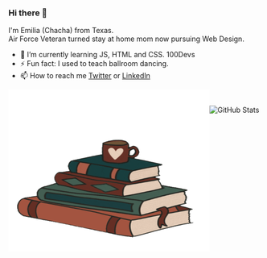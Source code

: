 ### Hi there 👋 

I'm Emilia (Chacha) from Texas.<br>
Air Force Veteran turned stay at home mom now pursuing Web Design.
<ul>
  <li>🌱 I’m currently learning JS, HTML and CSS. 100Devs</li>
  <li>⚡ Fun fact: I used to teach ballroom dancing.</li>
  <li>📫 How to reach me <a href="https://twitter.com/ChachaSmalls22">Twitter</a> or <a href="https://www.linkedin.com/in/emilia-menchaca-6a6902232/">LinkedIn</a></li>
</ul>
<p><img align="left" src="https://github.com/ChachaSmalls/ChachaSmalls/blob/main/giphy.gif" width="400" height="320" /></p>
<br>

![GitHub Stats](https://github-readme-stats.vercel.app/api?username=ChachaSmalls&theme=tokyonight)




